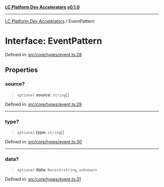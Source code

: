 [**LC Platform Dev Accelerators v0.1.0**](../README.md)

***

[LC Platform Dev Accelerators](../globals.md) / EventPattern

# Interface: EventPattern

Defined in: [src/core/types/event.ts:28](https://github.com/stainedhead/lc-platform-dev-accelerators/blob/12c3626979e745866113de19cb4bb33222f28139/src/core/types/event.ts#L28)

## Properties

### source?

> `optional` **source**: `string`[]

Defined in: [src/core/types/event.ts:29](https://github.com/stainedhead/lc-platform-dev-accelerators/blob/12c3626979e745866113de19cb4bb33222f28139/src/core/types/event.ts#L29)

***

### type?

> `optional` **type**: `string`[]

Defined in: [src/core/types/event.ts:30](https://github.com/stainedhead/lc-platform-dev-accelerators/blob/12c3626979e745866113de19cb4bb33222f28139/src/core/types/event.ts#L30)

***

### data?

> `optional` **data**: `Record`\<`string`, `unknown`\>

Defined in: [src/core/types/event.ts:31](https://github.com/stainedhead/lc-platform-dev-accelerators/blob/12c3626979e745866113de19cb4bb33222f28139/src/core/types/event.ts#L31)
